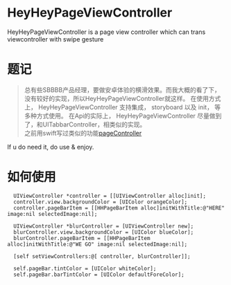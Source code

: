 # HeyHeyPageViewController
HeyHeyPageViewController is a page view controller which can trans viewcontroller with swipe gesture

# 题记

> 总有些SBBBB产品经理，要做安卓体验的横滑效果。而我大概的看了下，没有较好的实现，所以HeyHeyPageViewController就这样。
> 在使用方式上， HeyHeyPageViewController 支持集成， storyboard 以及 init， 等多种方式使用。
> 在Api的实际上， HeyHeyPageViewController 尽量做到了，和UITabbarController，相类似的实现。  
> 之前用swift写过类似的功能[pageController](https://github.com/oenius/PageController)

If u do need it, do use & enjoy.

# 如何使用

```
  UIViewController *controller = [[UIViewController alloc]init];
  controller.view.backgroundColor = [UIColor orangeColor];
  controller.pageBarItem = [[HHPageBarItem alloc]initWithTitle:@"HERE" image:nil selectedImage:nil];
  
  UIViewController *blurController = [UIViewController new];
  blurController.view.backgroundColor = [UIColor blueColor];
  blurController.pageBarItem = [[HHPageBarItem alloc]initWithTitle:@"WE GO" image:nil selectedImage:nil];
  
  [self setViewControllers:@[ controller, blurController]];
  
  self.pageBar.tintColor = [UIColor whiteColor];
  self.pageBar.barTintColor = [UIColor defaultForeColor];
  
```

